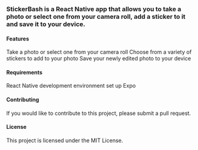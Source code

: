 ### StickerBash is a React Native app that allows you to take a photo or select one from your camera roll, add a sticker to it and save it to your device.

#### Features
Take a photo or select one from your camera roll
Choose from a variety of stickers to add to your photo
Save your newly edited photo to your device

#### Requirements
React Native development environment set up
Expo

#### Contributing
If you would like to contribute to this project, please submit a pull request.

#### License
This project is licensed under the MIT License.
